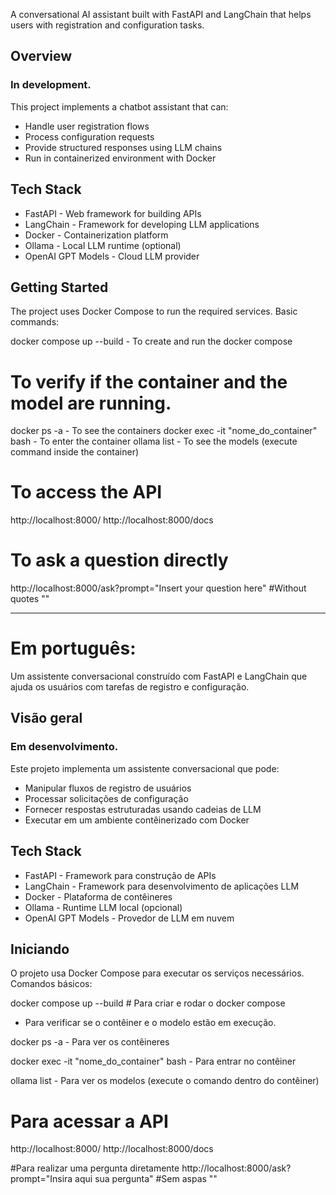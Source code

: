 A conversational AI assistant built with FastAPI and LangChain that helps users with registration and configuration tasks.

## Overview

### In development.

This project implements a chatbot assistant that can:
- Handle user registration flows
- Process configuration requests 
- Provide structured responses using LLM chains
- Run in containerized environment with Docker

## Tech Stack

- FastAPI - Web framework for building APIs
- LangChain - Framework for developing LLM applications
- Docker - Containerization platform
- Ollama - Local LLM runtime (optional)
- OpenAI GPT Models - Cloud LLM provider

## Getting Started

The project uses Docker Compose to run the required services. Basic commands:

docker compose up --build		            - To create and run the docker compose

# To verify if the container and the model are running.

docker ps -a		                        - To see the containers
docker exec -it "nome_do_container" bash	- To enter the container
ollama list                                 - To see the models (execute command inside the container)


# To access the API
http://localhost:8000/
http://localhost:8000/docs

# To ask a question directly
http://localhost:8000/ask?prompt="Insert your question here"  #Without quotes ""

---------------------------------------------------------------------------------------------------------------------------------------------

# Em português:

Um assistente conversacional construído com FastAPI e LangChain que ajuda os usuários com tarefas de registro e configuração.

## Visão geral

### Em desenvolvimento.

Este projeto implementa um assistente conversacional que pode:
- Manipular fluxos de registro de usuários
- Processar solicitações de configuração
- Fornecer respostas estruturadas usando cadeias de LLM
- Executar em um ambiente contêinerizado com Docker

## Tech Stack

- FastAPI - Framework para construção de APIs
- LangChain - Framework para desenvolvimento de aplicações LLM
- Docker - Plataforma de contêineres
- Ollama - Runtime LLM local (opcional)
- OpenAI GPT Models - Provedor de LLM em nuvem

## Iniciando

O projeto usa Docker Compose para executar os serviços necessários. Comandos básicos:

docker compose up --build		            # Para criar e rodar o docker compose

- Para verificar se o contêiner e o modelo estão em execução.

docker ps -a		                        - Para ver os contêineres

docker exec -it "nome_do_container" bash	- Para entrar no contêiner

ollama list                                 - Para ver os modelos (execute o comando dentro do contêiner)


# Para acessar a API
http://localhost:8000/
http://localhost:8000/docs

#Para realizar uma pergunta diretamente
http://localhost:8000/ask?prompt="Insira aqui sua pergunta"  #Sem aspas ""
